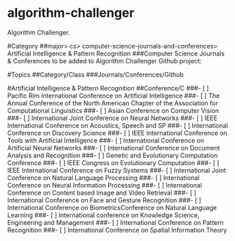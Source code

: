 # algorithm-challenger
Algorithm Challenger.

#Category
##major> cs> computer-science-journals-and-conferences> Artificial Intelligence & Pattern Recognition
###Computer Science Journals & Conferences to be added to Algorithm Challenger Github project:

#Topics
##Category/Class
###Journals/Conferences/Github

#Artificial Intelligence & Pattern Recognition
##Conference/C
###- [ ] Pacific Rim International Conference on Artificial Intelligence
###- [ ] The Annual Conference of the North American Chapter of the Association for Computational Linguistics
###- [ ] Asian Conference on Computer Vision
###- [ ] International Joint Conference on Neural Networks
###- [ ] IEEE International Conference on Acoustics, Speech and SP
###- [ ] International Conference on Discovery Science
###- [ ] IEEE International Conference on Tools with Artificial Intelligence
###- [ ] International Conference on Artificial Neural Networks
###- [ ] International Conference on Document Analysis and Recognition
###- [ ] Genetic and Evolutionary Computation Conference
###- [ ] IEEE Congress on Evolutionary Computation
###- [ ] IEEE International Conference on Fuzzy Systems
###- [ ] International Joint Conference on Natural Language Processing
###- [ ] International Conference on Neural Information Processing
###- [ ] International Conference on Content based Image and Video Retrieval
###- [ ] International Conference on Face and Gesture Recognition
###- [ ] International Conference on BiometricsConference on Natural Language Learning
###- [ ] International conference on Knowledge Science, Engineering and Management
###- [ ] International Conference on Pattern Recognition
###- [ ] International Conference on Spatial Information Theory

